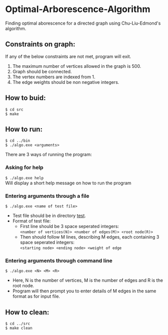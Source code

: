 # Optimal-Arborescence-Algorithm
Finding optimal aborescence for a directed graph using Chu-Liu-Edmond's algorithm.<br>

## Constraints on graph:
If any of the below constraints are not met, program will exit.
1. The maximum number of vertices allowed in the graph is 500.
2. Graph should be connected.
3. The vertex numbers are indexed from 1.
4. The edge weights should be non negative integers.

## How to buid:
```console
$ cd src
$ make
```

## How to run:
```console
$ cd ../bin
$ ./algo.exe <arguments>
```
There are 3 ways of running the program:

### Asking for help
`$ ./algo.exe help`<br>
Will display a short help message on how to run the program

### Entering arguments through a file
`$ ./algo.exe <name of test file>`<br>
- Test file should be in directory [test](test/).
- Format of test file:
    - First line should be 3 space seperated integers:<br>
        `<number of vertices(N)> <number of edges(M)> <root node(R)>`
    - Then should follow M lines, describing M edges, each containing 3 space seperated integers:<br>
        `<starting node> <ending node> <weight of edge`

### Entering arguments through command line
`$ ./algo.exe <N> <M> <R>`<br>
- Here, N is the number of vertices, M is the number of edges and R is the root node.
- Program will then prompt you to enter details of M edges in the same format as for input file.

## How to clean:
```console
$ cd ../src
$ make clean
```
